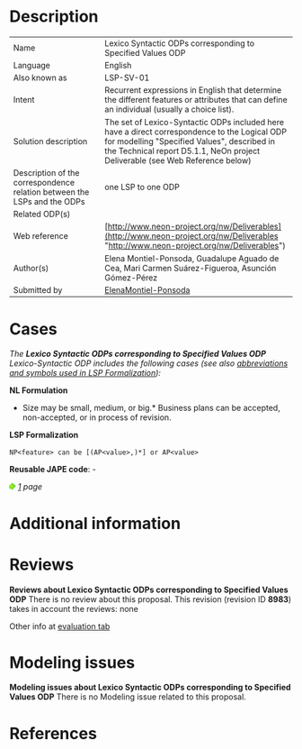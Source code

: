 #  Description




|  |  |
| --- | --- |
|  Name |  Lexico Syntactic ODPs corresponding to Specified Values ODP |
|  Language |  English |
|  Also known as |  LSP-SV-01 |
|  Intent |  Recurrent expressions in English that determine the different features or attributes that can define an individual (usually a choice list). |
|  Solution description |  The set of Lexico-Syntactic ODPs included here have a direct correspondence to the Logical ODP for modelling "Specified Values", described in the Technical report D5.1.1, NeOn project Deliverable (see Web Reference below) |
|  Description of the correspondence relation between the LSPs and the ODPs |  one LSP to one ODP |
|  Related ODP(s) |  |
|  Web reference | [http://www.neon-project.org/nw/Deliverables](http://www.neon-project.org/nw/Deliverables "http://www.neon-project.org/nw/Deliverables") |
|  Author(s) |  Elena Montiel-Ponsoda, Guadalupe Aguado de Cea, Mari Carmen Suárez-Figueroa, Asunción Gómez-Pérez |
|  Submitted by | [ElenaMontiel-Ponsoda](../User/ElenaMontiel-Ponsoda.md "User:ElenaMontiel-Ponsoda") |


  




#  Cases


_The __Lexico Syntactic ODPs corresponding to Specified Values ODP__ Lexico-Syntactic ODP includes the following cases (see also [abbreviations and symbols used in LSP Formalization](../Community/LSPSymbols.md "Community:LSPSymbols")):_


  






__NL Formulation__



* Size may be small, medium, or big.* Business plans can be accepted, non-accepted, or in process of revision.

__LSP Formalization__




```
NP<feature> can be [(AP<value>,)*] or AP<value>

```

__Reusable JAPE code__: -





[![](./11px-ArrowRight.gif)](../Image/ArrowRight.gif.md "ArrowRight.gif") _[1](./Normalization@oldid=10071.md "Submissions:Lexico Syntactic ODPs corresponding to Specified Values ODP/1") page_



#  Additional information


#  Reviews



__Reviews about Lexico Syntactic ODPs corresponding to Specified Values ODP__
There is no review about this proposal.
This revision (revision ID __8983__) takes in account the reviews: none


Other info at [evaluation tab](http://ontologydesignpatterns.org/wiki/index.php?title=Submissions:Lexico_Syntactic_ODPs_corresponding_to_Specified_Values_ODP&action=evaluation "http://ontologydesignpatterns.org/wiki/index.php?title=Submissions:Lexico_Syntactic_ODPs_corresponding_to_Specified_Values_ODP&action=evaluation")




  




#  Modeling issues



__Modeling issues about Lexico Syntactic ODPs corresponding to Specified Values ODP__
There is no Modeling issue related to this proposal.




  




#  References